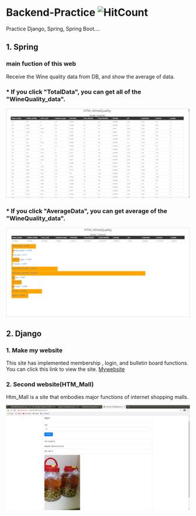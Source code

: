 # Backend-Practice ![HitCount](http://hits.dwyl.com/HwangToeMat/Backend-Practice.svg)
Practice Django, Spring, Spring Boot....
## 1. Spring
### main fuction of this web
Receive the Wine quality data from DB, and show the average of data.
### * If you click "TotalData", you can get all of the "WineQuality_data".
![week4_1](./1.Spring/result_image/week4_1.png)
### * If you click "AverageData", you can get average of the "WineQuality_data".
![week4_2](./1.Spring/result_image/week4_2.png)
## 2. Django
### 1. Make my website

This site has implemented membership , login, and bulletin board functions.
You can click this link to view the site. [Mywebsite](https://xoghsms.pythonanywhere.com)

### 2. Second website(HTM_Mall)

Htm_Mall is a site that embodies major functions of internet shopping malls.

![product](./2.Django/product.png)
